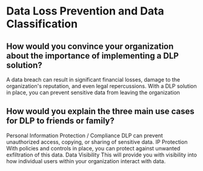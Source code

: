 # Data Loss Prevention and Data Classification

## How would you convince your organization about the importance of implementing a DLP solution?
A data breach can result in significant financial losses, damage to the organization's reputation, and even legal repercussions. With a DLP solution in place, you can prevent sensitive data from leaving the organization
## How would you explain the three main use cases for DLP to friends or family?
Personal Information Protection / Compliance DLP can prevent unauthorized access, copying, or sharing of sensitive data.
IP Protection With policies and controls in place, you can protect against unwanted exfiltration of this data.
Data Visibility This will provide you with visibility into how individual users within your organization interact with data.